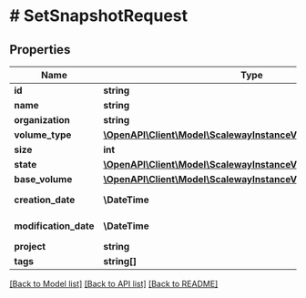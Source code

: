 # # SetSnapshotRequest

## Properties

Name | Type | Description | Notes
------------ | ------------- | ------------- | -------------
**id** | **string** |  | [optional]
**name** | **string** |  | [optional]
**organization** | **string** |  | [optional]
**volume_type** | [**\OpenAPI\Client\Model\ScalewayInstanceV1VolumeVolumeType**](ScalewayInstanceV1VolumeVolumeType.md) |  | [optional]
**size** | **int** | (in bytes) | [optional]
**state** | [**\OpenAPI\Client\Model\ScalewayInstanceV1SnapshotState**](ScalewayInstanceV1SnapshotState.md) |  | [optional]
**base_volume** | [**\OpenAPI\Client\Model\ScalewayInstanceV1SnapshotBaseVolume**](ScalewayInstanceV1SnapshotBaseVolume.md) |  | [optional]
**creation_date** | **\DateTime** | (RFC 3339 format) | [optional]
**modification_date** | **\DateTime** | (RFC 3339 format) | [optional]
**project** | **string** |  | [optional]
**tags** | **string[]** |  | [optional]

[[Back to Model list]](../../README.md#models) [[Back to API list]](../../README.md#endpoints) [[Back to README]](../../README.md)
